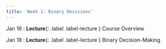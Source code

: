 ```yaml
---
title: 'Week 1: Binary Decisions'
---
```


Jan 16
: **Lecture**{: .label .label-lecture } Course Overview

Jan 18
: **Lecture**{: .label .label-lecture } Binary Decision-Making
